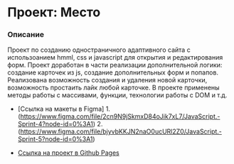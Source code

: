 # Проект: Место

### Описание

Проект по созданию одностраничного адаптивного сайта с использоанием hmml, css и javascript для открытия и редактирования форм. 
Проект доработан в части реализации дополнительной логики: создание карточек из js, создание дополнительных форм и попапов. Реализована возможность создания и удаления новой карточки, возможность простаить лайк любой карточке.
В проекте применены методы работы с массивами, функции, технологии работы с DOM и т.д.

* [Ссылка на макеты в Figma] 1. (https://www.figma.com/file/2cn9N9jSkmxD84oJik7xL7/JavaScript.-Sprint-4?node-id=0%3A1) 2. (https://www.figma.com/file/bjyvbKKJN2naO0ucURl2Z0/JavaScript.-Sprint-5?node-id=0%3A1)

* [Ссылка на проект в Github Pages](https://iartseva.github.io/mesto/)
